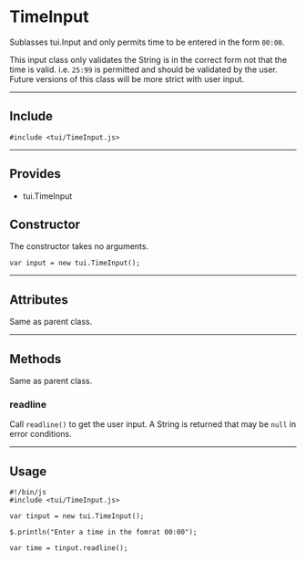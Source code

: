 # TimeInput

Sublasses tui.Input and only permits time to be entered in the form `00:00`.

This input class only validates the String is in the correct form not that the time is valid.
i.e. `25:99` is permitted and should be validated by the user.
Future versions of this class will be more strict with user input.

----------------------------

## Include

`#include <tui/TimeInput.js>`

-----------------------

## Provides

* tui.TimeInput

## Constructor

The constructor takes no arguments.

    var input = new tui.TimeInput();

-----------------------

## Attributes

Same as parent class.

-----------------------

## Methods

Same as parent class.

### readline

Call `readline()` to get the user input. A String is returned that may be `null` in error conditions.

-----------------------

## Usage

    #!/bin/js
    #include <tui/TimeInput.js>

    var tinput = new tui.TimeInput();

    $.println("Enter a time in the fomrat 00:00");

    var time = tinput.readline();
    
    
